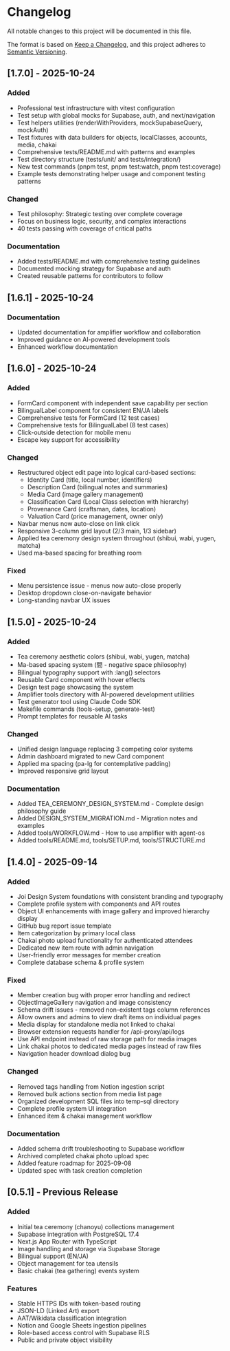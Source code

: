 # Changelog

All notable changes to this project will be documented in this file.

The format is based on [Keep a Changelog](https://keepachangelog.com/en/1.0.0/), and this project adheres to [Semantic Versioning](https://semver.org/spec/v2.0.0.html).

## [1.7.0] - 2025-10-24

### Added
- Professional test infrastructure with vitest configuration
- Test setup with global mocks for Supabase, auth, and next/navigation
- Test helpers utilities (renderWithProviders, mockSupabaseQuery, mockAuth)
- Test fixtures with data builders for objects, localClasses, accounts, media, chakai
- Comprehensive tests/README.md with patterns and examples
- Test directory structure (tests/unit/ and tests/integration/)
- New test commands (pnpm test, pnpm test:watch, pnpm test:coverage)
- Example tests demonstrating helper usage and component testing patterns

### Changed
- Test philosophy: Strategic testing over complete coverage
- Focus on business logic, security, and complex interactions
- 40 tests passing with coverage of critical paths

### Documentation
- Added tests/README.md with comprehensive testing guidelines
- Documented mocking strategy for Supabase and auth
- Created reusable patterns for contributors to follow

## [1.6.1] - 2025-10-24

### Documentation
- Updated documentation for amplifier workflow and collaboration
- Improved guidance on AI-powered development tools
- Enhanced workflow documentation

## [1.6.0] - 2025-10-24

### Added
- FormCard component with independent save capability per section
- BilingualLabel component for consistent EN/JA labels
- Comprehensive tests for FormCard (12 test cases)
- Comprehensive tests for BilingualLabel (8 test cases)
- Click-outside detection for mobile menu
- Escape key support for accessibility

### Changed
- Restructured object edit page into logical card-based sections:
  - Identity Card (title, local number, identifiers)
  - Description Card (bilingual notes and summaries)
  - Media Card (image gallery management)
  - Classification Card (Local Class selection with hierarchy)
  - Provenance Card (craftsman, dates, location)
  - Valuation Card (price management, owner only)
- Navbar menus now auto-close on link click
- Responsive 3-column grid layout (2/3 main, 1/3 sidebar)
- Applied tea ceremony design system throughout (shibui, wabi, yugen, matcha)
- Used ma-based spacing for breathing room

### Fixed
- Menu persistence issue - menus now auto-close properly
- Desktop dropdown close-on-navigate behavior
- Long-standing navbar UX issues

## [1.5.0] - 2025-10-24

### Added
- Tea ceremony aesthetic colors (shibui, wabi, yugen, matcha)
- Ma-based spacing system (間 - negative space philosophy)
- Bilingual typography support with :lang() selectors
- Reusable Card component with hover effects
- Design test page showcasing the system
- Amplifier tools directory with AI-powered development utilities
- Test generator tool using Claude Code SDK
- Makefile commands (tools-setup, generate-test)
- Prompt templates for reusable AI tasks

### Changed
- Unified design language replacing 3 competing color systems
- Admin dashboard migrated to new Card component
- Applied ma spacing (pa-lg for contemplative padding)
- Improved responsive grid layout

### Documentation
- Added TEA_CEREMONY_DESIGN_SYSTEM.md - Complete design philosophy guide
- Added DESIGN_SYSTEM_MIGRATION.md - Migration notes and examples
- Added tools/WORKFLOW.md - How to use amplifier with agent-os
- Added tools/README.md, tools/SETUP.md, tools/STRUCTURE.md

## [1.4.0] - 2025-09-14

### Added
- Joi Design System foundations with consistent branding and typography
- Complete profile system with components and API routes
- Object UI enhancements with image gallery and improved hierarchy display
- GitHub bug report issue template
- Item categorization by primary local class
- Chakai photo upload functionality for authenticated attendees
- Dedicated new item route with admin navigation
- User-friendly error messages for member creation
- Complete database schema & profile system

### Fixed
- Member creation bug with proper error handling and redirect
- ObjectImageGallery navigation and image consistency
- Schema drift issues - removed non-existent tags column references
- Allow owners and admins to view draft items on individual pages
- Media display for standalone media not linked to chakai
- Browser extension requests handler for /api-proxy/api/logs
- Use API endpoint instead of raw storage path for media images
- Link chakai photos to dedicated media pages instead of raw files
- Navigation header download dialog bug

### Changed
- Removed tags handling from Notion ingestion script
- Removed bulk actions section from media list page
- Organized development SQL files into temp-sql directory
- Complete profile system UI integration
- Enhanced item & chakai management workflow

### Documentation
- Added schema drift troubleshooting to Supabase workflow
- Archived completed chakai photo upload spec
- Added feature roadmap for 2025-09-08
- Updated spec with task creation completion

## [0.5.1] - Previous Release

### Added
- Initial tea ceremony (chanoyu) collections management
- Supabase integration with PostgreSQL 17.4
- Next.js App Router with TypeScript
- Image handling and storage via Supabase Storage
- Bilingual support (EN/JA)
- Object management for tea utensils
- Basic chakai (tea gathering) events system

### Features
- Stable HTTPS IDs with token-based routing
- JSON-LD (Linked Art) export
- AAT/Wikidata classification integration
- Notion and Google Sheets ingestion pipelines
- Role-based access control with Supabase RLS
- Public and private object visibility